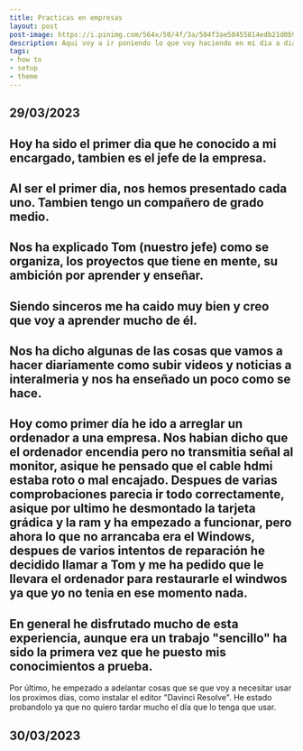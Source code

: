 ```yaml
---
title: Practicas en empresas
layout: post
post-image: https://i.pinimg.com/564x/50/4f/3a/504f3ae50455814edb21d0b9b3f18596.jpg
description: Aqui voy a ir poniendo lo que voy haciendo en mi dia a dia durante las practicas que estoy realizando en la empresa Almeriweb.
tags:
- how to
- setup
- theme
---
```


## 29/03/2023

Hoy ha sido el primer dia que he conocido a mi encargado, tambien es el jefe de la empresa.
---
Al ser el primer dia, nos hemos presentado cada uno. Tambien tengo un compañero de grado medio.
---
Nos ha explicado Tom (nuestro jefe) como se organiza, los proyectos que tiene en mente, su ambición por aprender y enseñar.
---
Siendo sinceros me ha caido muy bien y creo que voy a aprender mucho de él.
---
Nos ha dicho algunas de las cosas que vamos a hacer diariamente como subir videos y noticias a interalmeria y nos ha enseñado un poco como se hace.
---
Hoy como primer día he ido a arreglar un ordenador a una empresa. Nos habian dicho que el ordenador encendia pero no transmitia señal al monitor, asique he pensado que el cable hdmi estaba roto o mal encajado. Despues de varias comprobaciones parecia ir todo correctamente, asique por ultimo he desmontado la tarjeta grádica y la ram y ha empezado a funcionar, pero ahora lo que no arrancaba era el Windows, despues de varios intentos de reparación he decidido llamar a Tom y me ha pedido que le llevara el ordenador para restaurarle el windwos ya que yo no tenia en ese momento nada.
---
En general he disfrutado mucho de esta experiencia, aunque era un trabajo "sencillo" ha sido la primera vez que he puesto mis conocimientos a prueba.
---
Por último, he empezado a adelantar cosas que se que voy a necesitar usar los proximos dias, como instalar el editor "Davinci Resolve".
He estado probandolo ya que no quiero tardar mucho el día que lo tenga que usar.

## 30/03/2023